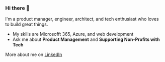 ### Hi there 👋

<!--
**jcribbet/jcribbet** is a ✨ _special_ ✨ repository because its `README.md` (this file) appears on your GitHub profile.

Here are some ideas to get you started:

- 🔭 I’m currently working on ...
- 🌱 I’m currently learning ...
- 👯 I’m looking to collaborate on ...
- 🤔 I’m looking for help with ...
- 💬 Ask me about ...
- 📫 How to reach me: ...
- 😄 Pronouns: ...
- ⚡ Fun fact: ...
-->

I'm a product manager, engineer, architect, and tech enthusiast who loves to build great things.

- My skills are Microsofft 365, Azure, and web development
- Ask me about **Product Management** and **Supporting Non-Profits with Tech**

More about me on [LinkedIn](https://www.linkedin.com/in/jasoncribbet)


